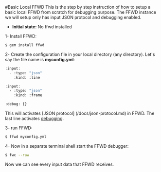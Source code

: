 #Basic Local FFWD
This is the step by step instruction of how to setup a basic local FFWD from scratch for debugging purpose.
The FFWD instance we will setup only has input JSON protocol and debugging enabled.

* **Initial state:** No ffwd installed

1- Install FFWD:
```bash
$ gem install ffwd
```
2- Create the configuration file in your local directory (any directory). Let's say the file name is **myconfig.yml**:
```bash
:input:
  - :type: "json"
    :kind: :line

:input:
  - :type: "json"
    :kind: :frame

:debug: {}
```
This will activates [JSON protocol] (/docs/json-protocol.md) in FFWD. The last line activates [debugging](https://github.com/spotify/ffwd#debugging).

3- run FFWD:
```bash
$ ffwd myconfig.yml
```
4- Now in a separate terminal shell start the FFWD debugger:
```bash
$ fwc --raw
```
Now we can see every input data that FFWD receives.

